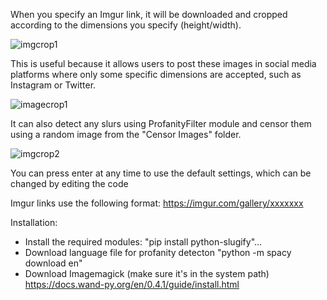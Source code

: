 When you specify an Imgur link, it will be downloaded and cropped according to the dimensions you specify (height/width).

![imgcrop1](https://user-images.githubusercontent.com/92279236/137273810-5c9a823e-4dea-4394-bc76-3f394b65a041.png)

This is useful because it allows users to post these images in social media platforms where only some specific dimensions are accepted, such as Instagram or Twitter.

![imagecrop1](https://user-images.githubusercontent.com/92279236/137273616-62f2637d-574f-4a04-aad0-972f384e4d8b.png)

It can also detect any slurs using ProfanityFilter module and censor them using a random image from the "Censor Images" folder.

![imgcrop2](https://user-images.githubusercontent.com/92279236/137273917-c7eda3d5-2f10-4154-a91e-1f3f2db1a8b8.png)

You can press enter at any time to use the default settings, which can be changed by editing the code

Imgur links use the following format: https://imgur.com/gallery/xxxxxxx



Installation:
- Install the required modules: "pip install python-slugify"... 
- Download language file for profanity detecton "python -m spacy download en"
- Download Imagemagick (make sure it's in the system path) https://docs.wand-py.org/en/0.4.1/guide/install.html
